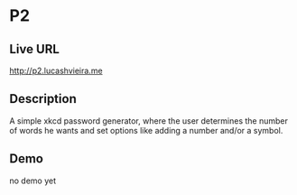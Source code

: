 # P2

## Live URL
<http://p2.lucashvieira.me>

## Description
A simple xkcd password generator, where the user determines the number of words he wants and set options like adding a number and/or a symbol.

## Demo
no demo yet